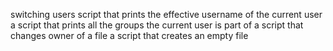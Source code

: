 switching users
script that prints the effective username of the current user
a script that prints all the groups the current user is part of
a script that changes owner of a file
a script that creates an empty file
